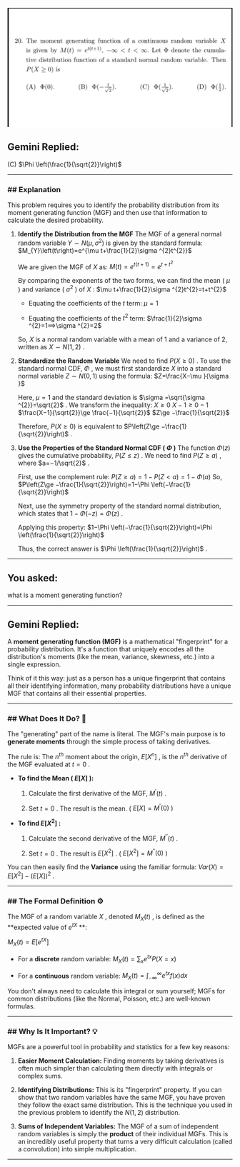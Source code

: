 ![question](1-moment-gen-fn-prob1.jpg)

## Gemini Replied:

(C)  $\Phi \left(\frac{1}{\sqrt{2}}\right)$ 

* * *

### \## Explanation

This problem requires you to identify the probability distribution from its moment generating function (MGF) and then use that information to calculate the desired probability.

1.  **Identify the Distribution from the MGF** The MGF of a general normal random variable  $Y∼N\left(\mu ,\sigma ^{2}\right)$  is given by the standard formula:  $M_{Y}\left(t\right)=e^{\mu t+\frac{1}{2}\sigma ^{2}t^{2}}$ 
    
    We are given the MGF of  $X$  as:  $M\left(t\right)=e^{t\left(t+1\right)}=e^{t+t^{2}}$ 
    
    By comparing the exponents of the two forms, we can find the mean ( $\mu$ ) and variance ( $\sigma ^{2}$ ) of  $X$ :  $\mu t+\frac{1}{2}\sigma ^{2}t^{2}=t+t^{2}$ 
    
    *   Equating the coefficients of the  $t$  term:  $\mu =1$ 
        
    *   Equating the coefficients of the  $t^{2}$  term:  $\frac{1}{2}\sigma ^{2}=1⟹\sigma ^{2}=2$ 
        
    
    So,  $X$  is a normal random variable with a mean of 1 and a variance of 2, written as  $X∼N\left(1,2\right)$ .
    
2.  **Standardize the Random Variable** We need to find  $P\left(X\ge 0\right)$ . To use the standard normal CDF,  $\Phi$ , we must first standardize  $X$  into a standard normal variable  $Z∼N\left(0,1\right)$  using the formula:  $Z=\frac{X−\mu }{\sigma }$ 
    
    Here,  $\mu =1$  and the standard deviation is  $\sigma =\sqrt{\sigma ^{2}}=\sqrt{2}$ . We transform the inequality:  $X\ge 0$   $X−1\ge 0−1$   $\frac{X−1}{\sqrt{2}}\ge \frac{−1}{\sqrt{2}}$   $Z\ge −\frac{1}{\sqrt{2}}$ 
    
    Therefore,  $P\left(X\ge 0\right)$  is equivalent to  $P\left(Z\ge −\frac{1}{\sqrt{2}}\right)$ .
    
3.  **Use the Properties of the Standard Normal CDF ( $\Phi$ )** The function  $\Phi \left(z\right)$  gives the cumulative probability,  $P\left(Z\le z\right)$ . We need to find  $P\left(Z\ge a\right)$ , where  $a=−1/\sqrt{2}$ .
    
    First, use the complement rule:  $P\left(Z\ge a\right)=1−P\left(Z<a\right)=1−\Phi \left(a\right)$  So,  $P\left(Z\ge −\frac{1}{\sqrt{2}}\right)=1−\Phi \left(−\frac{1}{\sqrt{2}}\right)$ 
    
    Next, use the symmetry property of the standard normal distribution, which states that  $1−\Phi \left(−z\right)=\Phi \left(z\right)$ .
    
    Applying this property:  $1−\Phi \left(−\frac{1}{\sqrt{2}}\right)=\Phi \left(\frac{1}{\sqrt{2}}\right)$ 
    
    Thus, the correct answer is  $\Phi \left(\frac{1}{\sqrt{2}}\right)$ .

---

## You asked:

what is a moment generating function?

---

## Gemini Replied:

A **moment generating function (MGF)** is a mathematical "fingerprint" for a probability distribution. It's a function that uniquely encodes all the distribution's moments (like the mean, variance, skewness, etc.) into a single expression.

Think of it this way: just as a person has a unique fingerprint that contains all their identifying information, many probability distributions have a unique MGF that contains all their essential properties.

* * *

### \## What Does It Do? 🧬

The "generating" part of the name is literal. The MGF's main purpose is to **generate moments** through the simple process of taking derivatives.

The rule is: The  $n^{th}$  moment about the origin,  $E\left[X^{n}\right]$ , is the  $n^{th}$  derivative of the MGF evaluated at  $t=0$ .

*   **To find the Mean ( $E\left[X\right]$ ):**
    
    1.  Calculate the first derivative of the MGF,  $M^{′}\left(t\right)$ .
        
    2.  Set  $t=0$ . The result is the mean. ( $E\left[X\right]=M^{′}\left(0\right)$ )
        
*   **To find  $E\left[X^{2}\right]$ :**
    
    1.  Calculate the second derivative of the MGF,  $M^{′′}\left(t\right)$ .
        
    2.  Set  $t=0$ . The result is  $E\left[X^{2}\right]$ . ( $E\left[X^{2}\right]=M^{′′}\left(0\right)$ )
        

You can then easily find the **Variance** using the familiar formula:  $Var\left(X\right)=E\left[X^{2}\right]−\left(E\left[X\right]\right)^{2}$ .

* * *

### \## The Formal Definition ⚙️

The MGF of a random variable  $X$ , denoted  $M_{X}\left(t\right)$ , is defined as the **expected value of  $e^{tX}$ **:

 $M_{X}\left(t\right)=E\left[e^{tX}\right]$ 

*   For a **discrete** random variable:  $M_{X}\left(t\right)=\sum_{x} e^{tx}P\left(X=x\right)$ 
    
*   For a **continuous** random variable:  $M_{X}\left(t\right)=\int_{−∞}^{∞} e^{tx}f\left(x\right)dx$ 
    

You don't always need to calculate this integral or sum yourself; MGFs for common distributions (like the Normal, Poisson, etc.) are well-known formulas.

* * *

### \## Why Is It Important? 💡

MGFs are a powerful tool in probability and statistics for a few key reasons:

1.  **Easier Moment Calculation:** Finding moments by taking derivatives is often much simpler than calculating them directly with integrals or complex sums.
    
2.  **Identifying Distributions:** This is its "fingerprint" property. If you can show that two random variables have the same MGF, you have proven they follow the exact same distribution. This is the technique you used in the previous problem to identify the  $N\left(1,2\right)$  distribution.
    
3.  **Sums of Independent Variables:** The MGF of a sum of independent random variables is simply the **product** of their individual MGFs. This is an incredibly useful property that turns a very difficult calculation (called a convolution) into simple multiplication.

---

